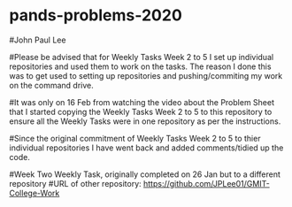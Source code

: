 # pands-problems-2020
#John Paul Lee

#Please be advised that for Weekly Tasks Week 2 to 5 I set up individual repositories and used them to work on the tasks. The reason I done this was to get used to setting up repositories and pushing/commiting my work on the command drive. 

#It was only on 16 Feb from watching the video about the Problem Sheet that I started copying the Weekly Tasks Week 2 to 5 to this repository to ensure all the Weekly Tasks were in one repository as per the instructions.

#Since the original commitment of Weekly Tasks Week 2 to 5 to thier individual repositories I have went back and added comments/tidied up the code.

#Week Two Weekly Task, originally completed on 26 Jan but to a different repository
#URL of other repository: https://github.com/JPLee01/GMIT-College-Work